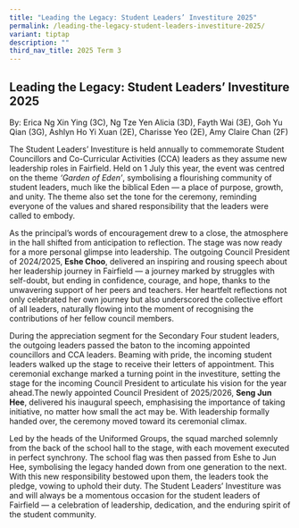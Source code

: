 ```yaml
---
title: "Leading the Legacy: Student Leaders’ Investiture 2025"
permalink: /leading-the-legacy-student-leaders-investiture-2025/
variant: tiptap
description: ""
third_nav_title: 2025 Term 3
---
```

<h2>Leading the Legacy: Student Leaders’ Investiture 2025</h2>
<p>By: Erica Ng Xin Ying (3C), Ng Tze Yen Alicia (3D), Fayth Wai (3E), Goh
Yu Qian (3G), Ashlyn Ho Yi Xuan (2E), Charisse Yeo (2E), Amy Claire Chan
(2F)</p>
<p>The Student Leaders’ Investiture is held annually to commemorate Student
Councillors and Co-Curricular Activities (CCA) leaders as they assume new
leadership roles in Fairfield. Held on 1 July this year, the event was
centred on the theme <em>‘Garden of Eden’</em>, symbolising a flourishing
community of student leaders, much like the biblical Eden — a place of
purpose, growth, and unity. The theme also set the tone for the ceremony,
reminding everyone of the values and shared responsibility that the leaders
were called to embody.</p>
<p>As the principal’s words of encouragement drew to a close, the atmosphere
in the hall shifted from anticipation to reflection. The stage was now
ready for a more personal glimpse into leadership. The outgoing Council
President of 2024/2025, <strong>Eshe Choo</strong>, delivered an inspiring
and rousing speech about her leadership journey in Fairfield — a journey
marked by struggles with self-doubt, but ending in confidence, courage,
and hope, thanks to the unwavering support of her peers and teachers. Her
heartfelt reflections not only celebrated her own journey but also underscored
the collective effort of all leaders, naturally flowing into the moment
of recognising the contributions of her fellow council members.</p>
<p></p>
<p>During the appreciation segment for the Secondary Four student leaders,
the outgoing leaders passed the baton to the incoming appointed councillors
and CCA leaders. Beaming with pride, the incoming student leaders walked
up the stage to receive their letters of appointment. This ceremonial exchange
marked a turning point in the investiture, setting the stage for the incoming
Council President to articulate his vision for the year ahead.The newly
appointed Council President of 2025/2026, <strong>Seng Jun Hee</strong>,
delivered his inaugural speech, emphasising the importance of taking initiative,
no matter how small the act may be. With leadership formally handed over,
the ceremony moved toward its ceremonial climax.</p>
<p>Led by the heads of the Uniformed Groups, the squad marched solemnly from
the back of the school hall to the stage, with each movement executed in
perfect synchrony. The school flag was then passed from Eshe to Jun Hee,
symbolising the legacy handed down from one generation to the next. With
this new responsibility bestowed upon them, the leaders took the pledge,
vowing to uphold their duty. The Student Leaders’ Investiture was and will
always be a momentous occasion for the student leaders of Fairfield — a
celebration of leadership, dedication, and the enduring spirit of the student
community.</p>
<p>
<br>
<br>
</p>